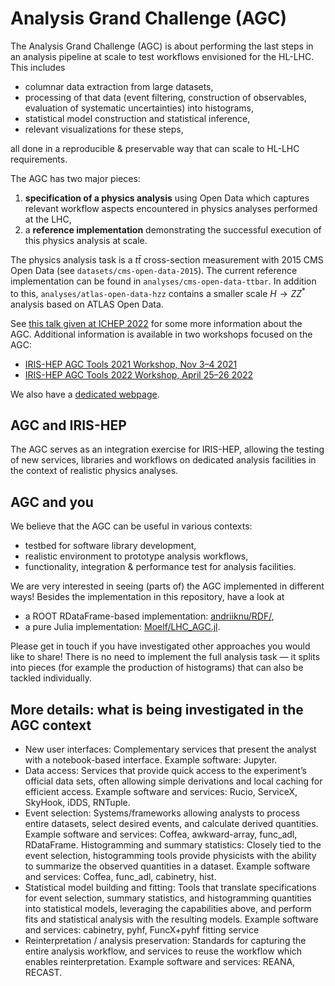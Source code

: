 # Analysis Grand Challenge (AGC)

The Analysis Grand Challenge (AGC) is about performing the last steps in an analysis pipeline at scale to test workflows envisioned for the HL-LHC.
This includes

- columnar data extraction from large datasets,
- processing of that data (event filtering, construction of observables, evaluation of systematic uncertainties) into histograms,
- statistical model construction and statistical inference,
- relevant visualizations for these steps,

all done in a reproducible & preservable way that can scale to HL-LHC requirements.

The AGC has two major pieces:

1) **specification of a physics analysis** using Open Data which captures relevant workflow aspects encountered in physics analyses performed at the LHC,
2) a **reference implementation** demonstrating the successful execution of this physics analysis at scale.

The physics analysis task is a $t\bar{t}$ cross-section measurement with 2015 CMS Open Data (see `datasets/cms-open-data-2015`).
The current reference implementation can be found in `analyses/cms-open-data-ttbar`.
In addition to this, `analyses/atlas-open-data-hzz` contains a smaller scale $H\rightarrow ZZ^*$ analysis based on ATLAS Open Data.

See [this talk given at ICHEP 2022](https://agenda.infn.it/event/28874/contributions/169204/attachments/94615/129603/20220709_AGC_ICHEP.pdf) for some more information about the AGC.
Additional information is available in two workshops focused on the AGC:

- [IRIS-HEP AGC Tools 2021 Workshop, Nov 3–4 2021](https://indico.cern.ch/e/agc-tools-workshop)
- [IRIS-HEP AGC Tools 2022 Workshop, April 25–26 2022](https://indico.cern.ch/e/agc-tools-2)

We also have a [dedicated webpage](https://iris-hep.org/grand-challenges.html).

## AGC and IRIS-HEP

The AGC serves as an integration exercise for IRIS-HEP, allowing the testing of new services, libraries and workflows on dedicated analysis facilities in the context of realistic physics analyses.

## AGC and you

We believe that the AGC can be useful in various contexts:

- testbed for software library development,
- realistic environment to prototype analysis workflows,
- functionality, integration & performance test for analysis facilities.

We are very interested in seeing (parts of) the AGC implemented in different ways!
Besides the implementation in this repository, have a look at

- a ROOT RDataFrame-based implementation: [andriiknu/RDF/](https://github.com/andriiknu/RDF/),
- a pure Julia implementation: [Moelf/LHC_AGC.jl](https://github.com/Moelf/LHC_AGC.jl).

Please get in touch if you have investigated other approaches you would like to share!
There is no need to implement the full analysis task — it splits into pieces (for example the production of histograms) that can also be tackled individually.

## More details: what is being investigated in the AGC context

- New user interfaces: Complementary services that present the analyst with a notebook-based interface.  Example software: Jupyter.
- Data access: Services that provide quick access to the experiment’s official data sets, often allowing simple derivations and local caching for efficient access.  Example software and services: Rucio, ServiceX, SkyHook, iDDS, RNTuple.
- Event selection: Systems/frameworks allowing analysts to process entire datasets, select desired events, and calculate derived quantities.  Example software and services: Coffea, awkward-array, func_adl, RDataFrame.
Histogramming and summary statistics: Closely tied to the event selection, histogramming tools provide physicists with the ability to summarize the observed quantities in a dataset.  Example software and services: Coffea, func_adl, cabinetry, hist.
- Statistical model building and fitting: Tools that translate specifications for event selection, summary statistics, and histogramming quantities into statistical models, leveraging the capabilities above, and perform fits and statistical analysis with the resulting models.  Example software and services: cabinetry, pyhf, FuncX+pyhf fitting service
- Reinterpretation / analysis preservation:  Standards for capturing the entire analysis workflow, and services to reuse the workflow which enables reinterpretation.  Example software and services: REANA, RECAST.
